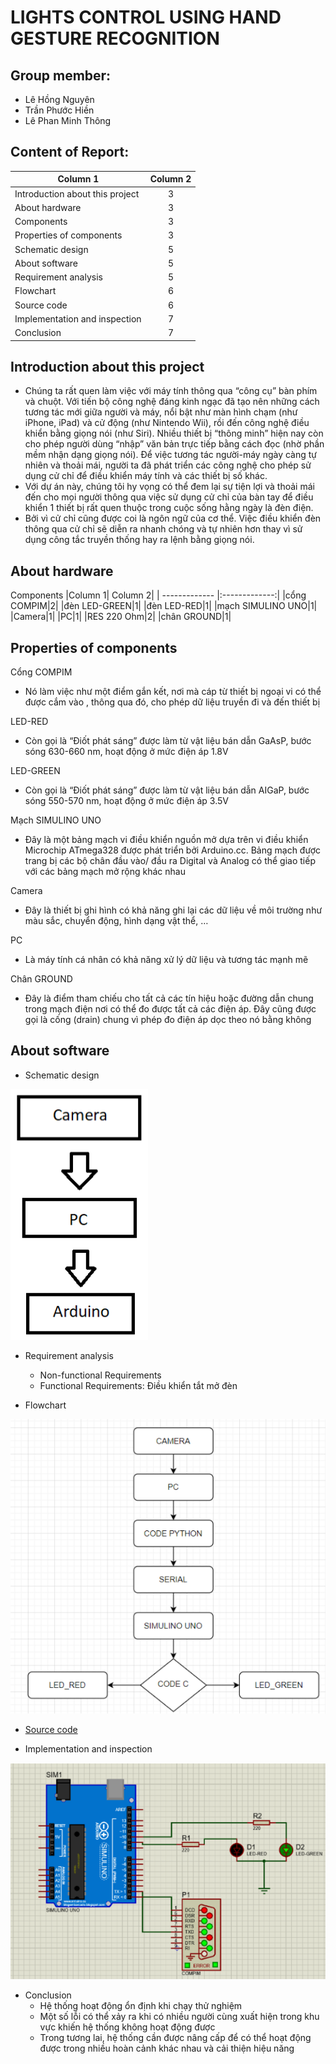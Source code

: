 # LIGHTS CONTROL USING HAND GESTURE RECOGNITION

## Group member:
- Lê Hồng Nguyên
- Trần Phước Hiền
- Lê Phan Minh Thông

## Content of Report:
|Column 1| Column 2|
| ------------- |:-------------:|
|Introduction about this project|3|
|About hardware|3|
|Components|3|
|Properties of components|3|
|Schematic design|5|
|About software|5|
|Requirement analysis|5|
|Flowchart|6|
|Source code|6|
|Implementation and inspection|7|
|Conclusion|7|

## Introduction about this project
- Chúng ta rất quen làm việc với máy tính thông qua “công cụ” bàn phím và chuột. Với tiến bộ công nghệ đáng kinh ngạc đã tạo nên những cách tương tác mới giữa người và máy, nổi bật như màn hình chạm (như iPhone, iPad) và cử động (như Nintendo Wii), rồi đến công nghệ điều khiển bằng giọng nói (như Siri). Nhiều thiết bị “thông minh” hiện nay còn cho phép người dùng “nhập” văn bản trực tiếp bằng cách đọc (nhờ phần mềm nhận dạng giọng nói). Để việc tương tác người-máy ngày càng tự nhiên và thoải mái, người ta đã phát triển các công nghệ cho phép sử dụng cử chỉ để điều khiển máy tính và các thiết bị số khác.
- Với dự án này, chúng tôi hy vọng có thể đem lại sự tiện lợi và thoải mái đến cho mọi người thông qua việc sử dụng cử chỉ của bàn tay để điều khiển 1 thiết bị rất quen thuộc trong cuộc sống hằng ngày là đèn điện. 
- Bởi vì cử chỉ cũng được coi là ngôn ngữ của cơ thể. Việc điều khiển đèn thông qua cử chỉ sẽ diễn ra nhanh chóng và tự nhiên hơn thay vì sử dụng công tắc truyền thống hay ra lệnh bằng giọng nói.

## About hardware
Components
|Column 1| Column 2|
| ------------- |:-------------:|
|cổng COMPIM|2|
|đèn LED-GREEN|1|
|đèn LED-RED|1|
|mạch SIMULINO UNO|1|
|Camera|1|
|PC|1|
|RES 220 Ohm|2|
|chân GROUND|1|

## Properties of components

Cổng COMPIM
- Nó làm việc như một điểm gắn kết, nơi mà cáp từ thiết bị ngoại vi có thể được cắm vào , thông qua đó, cho phép dữ liệu truyền đi và đến thiết bị

LED-RED
- Còn gọi là “Điốt phát sáng” được làm từ vật liệu bán dẫn GaAsP, bước sóng 630-660 nm, hoạt động ở mức điện áp 1.8V

LED-GREEN
- Còn gọi là “Điốt phát sáng” được làm từ vật liệu bán dẫn AIGaP, bước sóng 550-570 nm, hoạt động ở mức điện áp 3.5V

Mạch SIMULINO UNO
- Đây là một bảng mạch vi điều khiển nguồn mở dựa trên vi điều khiển Microchip ATmega328 được phát triển bởi Arduino.cc. Bảng mạch được trang bị các bộ chân đầu vào/ đầu ra Digital và Analog có thể giao tiếp với các bảng mạch mở rộng khác nhau

Camera
- Đây là thiết bị ghi hình có khả năng ghi lại các dữ liệu về môi trường như màu sắc, chuyển động, hình dạng vật thể, …

PC
- Là máy tính cá nhân có khả năng xử lý dữ liệu và tương tác mạnh mẽ

Chân GROUND
- Đây là điểm tham chiếu cho tất cả các tín hiệu hoặc đường dẫn chung trong mạch điện nơi có thể đo được tất cả các điện áp. Đây cũng được gọi là cống (drain) chung vì phép đo điện áp dọc theo nó bằng không

## About software
- Schematic design
<img src="https://github.com/hienlu2010vn/pythonLedController/blob/main/Images/Schematic%20design.png">

- Requirement analysis
	<ul>
	<li>Non-functional Requirements</li>
	<li>Functional Requirements: Điều khiển tắt mở đèn</li>
	</ul>

- Flowchart
<img src="https://github.com/hienlu2010vn/pythonLedController/blob/main/Images/Flowchart.png">


- [Source code](https://github.com/hienlu2010vn/pythonLedController)

- Implementation and inspection
<img src="https://github.com/hienlu2010vn/pythonLedController/blob/main/Images/Implementation%20and%20inspection.png">

- Conclusion
	<ul>
	<li>Hệ thống hoạt động ổn định khi chạy thử nghiệm</li>
	<li>Một số lỗi có thể xảy ra khi có nhiều người cùng xuất hiện trong khu vực khiến hệ thống không hoạt động được</li>
	<li>Trong tương lai, hệ thống cần được nâng cấp để có thể hoạt động được trong nhiều hoàn cảnh khác nhau và cải thiện hiệu năng</li>
	</ul>

